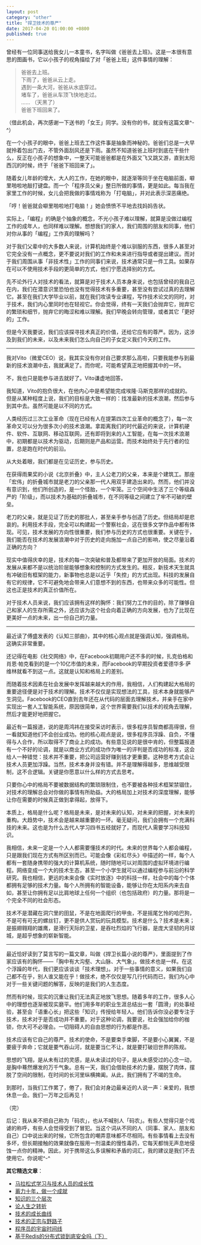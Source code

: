 ```yaml
---
layout: post
category: "other"
title: "捍卫技术的尊严"
date: 2017-04-20 01:00:00 +0800
published: true
---
```


曾经有一位同事送给我女儿一本童书，名字叫做《爸爸去上班》。这是一本很有意思的图画书，它以小孩子的视角描绘了对「爸爸上班」这件事情的理解：

<!--more-->

> 爸爸去上班。  
> 下雨了，爸爸从云上走。  
>  遇到一条大河，爸爸从水底穿过。  
>  堵车了，爸爸从车顶飞快地走过。  
>  ...... 
>  （天黑了）  
>  爸爸下班回来了。

（借此机会，再次感谢一下送书的「女王」同学。没有你的书，就没有这篇文章^-^）

在一个小孩子的眼中，爸爸上班去工作这件事是抽象而神秘的。爸爸们总是一大早就拎着包出门去，不管外面刮风还是下雨。虽然不知道爸爸上班时到底在干些什么，反正在小孩子的想象中，一整天可能爸爸都是在外面又飞又跳又游，直到太阳西沉的时候，终于「爸爸下班回来了」。

随着女儿年龄的增大，大人的工作，在她的眼中，就逐渐等同于坐在电脑前面，噼里啪啦地敲打键盘。而一个「程序员父亲」整日所做的事情，更是如此。每当我在家里工作的时候，女儿会把我做的事情戏称为「打电脑」，并对此表示深恶痛绝。

「哼！爸爸就会噼里啪啦地打电脑！」她会愤愤不平地去找妈妈告状。

实际上，「编程」的确是个抽象的概念，不光小孩子难以理解，就算是没做过编程工作的成年人，也同样难以理解。想想我们的家人，我们周围的朋友和同事，他们对你从事的「编程」工作真的理解吗？

对于我们父辈中的大多数人来说，计算机始终是个难以驯服的东西，很多人甚至对它完全没有一点概念，更不要说对我们的工作和未来进行指导或者提出建议。而对于我们周围从事「非技术性」工作的同事们来说，技术通常只是一件工具。如果存在可以不使用技术手段的更简单的方式，他们宁愿选择别的方式。

先不论外行人对技术的看法，就算是对于技术人员本身来说，也包括曾经的我自己在内，我们在潜意识里恐怕也没有觉得技术有多重要，甚至没有尝试过真的去理解它。甚至在我们大学毕业以前，就在我们攻读专业课程，写作技术论文的同时，对于技术，我们内心里同时也在轻视它。你会觉得，终有一天我们会抛弃它，抛弃它的繁琐和细节，抛弃它的晦涩和难以理解。我们早晚会转向管理，或者其它「更好的」工作。

但是今天我要说，我们应该探寻技术真正的价值，还给它应有的尊严。因为，这涉及到我们的未来，以及未来我们怎么向自己的子女定义我们今天的工作。

---

我对Vito（微爱CEO）说，我其实没有你对自己要求那么高啦，只要我能参与到最新的技术浪潮中去，我就满足了。而你呢，可能希望真正地把握其中的一环。

不，我也只是能参与进去就好了。Vito谦虚地回答。

我知道，Vito的抱负很大，在他内心中是希望能完成埃隆·马斯克那样的成就的。但是从某种程度上说，我们的目标是大致一样的：找准最新的技术浪潮，然后参与到其中去。虽然可能是以不同的方式。

人类经历过三次工业革命（现在已经有人在提第四次工业革命的概念了），每一次革命又可以分为很多次小的技术浪潮。拿距离我们的时代最近的来说，计算机硬件、软件、互联网、移动互联网，还有即将到来的人工智能，在每一次技术浪潮中，初期都是以技术为驱动，后期则是产品和运营。而技术始终处于先行者的位置，总是跑在时代的前沿。

从大处着眼，我们都是在见证历史，参与历史。

在获得雨果奖的小说《北京折叠》中，主人公老刀的父亲，本来是个建筑工。那座「宏伟」的折叠城市就是老刀的父亲那一代人用双手建造出来的。然而，他们并没有意识到，他们所创造的，是一个怪胎，一个牢笼。三个空间中生活了三个等级森严的「阶级」，而以技术为基础的折叠城市，在不同等级之间建立了牢不可破的壁垒。

老刀的父亲，就是见证了历史的那批人，甚至亲手参与创造了历史。但结局却是悲哀的。利用技术手段，完全可以构建起一个警察社会，这在很多文学作品中都有体现。可见，技术发展的方向性很重要，我们参与历史的方式也很重要。关键在于，我们能否在技术的发展浪潮中对于历史的走向施加一点自己的影响，使之尽量沿着正确的方向？

现实中值得庆幸的是，技术的每一次突破和普及都带来了更加开放的局面。技术的发展从来都不是以统治阶层能够想象和控制的方式发生的。相反，新技术天生就具有冲破旧有框架的能力，新事物也总是以近乎「失控」的方式出现。科技的发展自有它的规律，它不可避免地会带来人们意想不到的东西，也带来众多的可能性。但这也正是技术的真正价值所在。

对于技术人员来说，我们应该拥有这样的胸怀：我们努力工作的目的，除了赚够自己和家人的生存所需之外，还应该为这个社会向着正确的方向发展，也为了比现在更美好一点的未来，出一份自己的力量。

---

最近读了傅盛发表的《认知三部曲》，其中的核心观点就是强调认知，强调格局。这确实非常重要。

还记得在电影《社交网络》中，在Facebook初期用户还不多的时候，扎克伯格和肖恩·帕克看到的是一个10亿市值的未来，而Facebook的早期投资者爱德华多·萨维林就看不到这一点。这就是认知和格局上的差别。

而随着技术因素在社会发展中发挥越来越大的作用，我相信，人们构建起大格局的重要途径便是对于技术的理解。技术不仅仅是实现想法的工具，技术本身就能够产生洞见。Facebook的CEO直到去年还在从代码的层面去理解技术，并亲手在家中实现出一套人工智能系统，原因很简单，这个世界需要我们以技术的视角去理解，然后才能更好地把握它。

最近有一篇报道，说的是周鸿祎在接受采访时表示，很多程序员智商都高得很，但一看就知道他们不会创业成功。他的核心观点是说，很多程序员浮躁、自负，不懂得与人合作，所以取得不了商业上的成功。有些意见说的是很中肯的，但整篇报道有一个不好的论调，就是以商业方式的成功作为唯一的评判是否成功的标准，这会给人一种错觉：技术并不重要，把公司运营好赚到钱才更重要。这种思考方式会让技术人员更加浮躁。当然，技术本身并没有错。并不是理解得越多，思维越受限制，这不合逻辑。关键是你愿意以什么样的方式去思考。

只要你心中的格局不要被数据结构的繁琐限制住，也不要被各种技术框架禁锢住，对技术的理解总会对你做的事情有所助益。大的格局加上对技术的深度理解，能够让你在需要的时候真正做到拿得起，放得下。

本质上，格局是什么呢？格局是未来，是对未来的认知，对未来的把握，对未来的重构。大趋势中，技术会是越来越重要的一环。毫无疑问，我们会拥有一个充满科技的未来。这也是为什么古代人学习四书五经就好了，而现代人需要学习科技知识。

我相信，未来一定是一个人人都需要懂技术的时代。未来的世界每个人都会编程，只是跟我们现在方式有所区别而已。可能会像《彩虹尽头》中描述的一样，每个人都有一套随身携带的强大的计算机系统，随时随地可以对周围的虚拟环境进行编程。网络变成一个大的技术生态，甚至一个小学生就可以通过编程参与前沿的科学研究。我也相信，更远的未来会像《实时放逐》中的科技一样，社会中的每个个体都拥有足够的技术力量。每个人所拥有的智能设备，能够让你在太阳系内来去自如，甚至让你拥有足以比肩地球上任何一个组织（也包括政府）的力量。那将是一个完全不同的社会形态。

技术不是潜藏在洞穴里的田鼠，不是在地面爬行的甲虫，不是摇尾乞怜的哈巴狗，不是可有可无的螺丝钉，更不是供人赏玩的玩具模型。技术是什么？技术是未来；是振翅翱翔的雄鹰，是滑行天际的卫星，是吞吐烈焰的飞行器，是庞大坚韧的月球城，是超乎想象的崭新智能。

---

最近恰好读到了莫言写的一篇文章，叫做《捍卫长篇小说的尊严》，里面提到了作家应该有的胸怀——「胸中有大沟壑、大山脉、大气象」。做技术也是一样。在这个浮躁的年代，我们更应该谈谈「技术理想」。对于一些事情的意义，如果我们自己都不在乎，别人谁又能在乎！做技术，绝不仅仅是写几行代码而已，我们内心中对于一些关键问题的解答，反映的是我们的人生态度。

然而有时候，现实的沉重让我们无法真正地放飞思想。随着多年的工作，很多人心中的理想也逐渐被现实磨平。他们用多年的职业生涯总结出一套「圆滑」的处事经验，甚至会「语重心长」把这些「知识」传授给年轻人。他们告诉你没必要专注于技术，技术对于是否成功并不重要。对于这种论调，我要说，社会强加给你的枷锁，你大可不必理会。一切阻碍人的自由思想的行为都是作恶。

技术应该有它自己的尊严。技术的使命，不是要束手束脚，不是要小心翼翼，不是要疲于奔命；它就是要气吞山河，就是要当仁不让，就是要打破旧世界的陈规。

思想的飞翔，是从未有过的灵感，是从未读过的句子，是从未感受过的心念一动，是胸中蓦然爆发的万千气象。总有一天，我们会借助技术的力量，摆脱了肉体，摆脱了空间的限制，在时间的长河里纵横捭阖。从此，我们拥有了不竭的生命。

到那时，当我们工作累了，倦了，我们会对身边最亲近的人说一声：亲爱的，我想休息一会。我们一万年之后再见！

（完）

后记：我从来不把自己称为「码农」，也从不喊别人「码农」。有些人觉得只是个戏谑的称呼，有些人会觉得受到了冒犯。当这个词从不同的人（同事、家人、朋友和自己）口中说出来的时候，它所包含的嘲弄意味都不尽相同。有些事情看上去没有多坏，但长期接触的效果就像在服用一剂温柔的慢性毒药，它每天都悄无声息地侵蚀一点你的精神。因此，对于携带这么多误解和矛盾的词汇，我的建议是我们不去使用它。你说呢^-^


**其它精选文章**：

* [马拉松式学习与技术人员的成长性](https://mp.weixin.qq.com/s?__biz=MzA4NTg1MjM0Mg==&mid=2657261527&idx=1&sn=01e73082636f71b8fa1b29ca51db8fd1&chksm=84479e0eb330171866b945b41d2aa4783f635ea09821ce7802d51a27e0820f7a7ac0d2541419#rd)
* [蓄力十年，做一个成就](https://mp.weixin.qq.com/s?__biz=MzA4NTg1MjM0Mg==&mid=2657261524&idx=1&sn=f41934e050c964edd71371923c89e7cc&chksm=84479e0db330171b4211c0c31d11f94ed2508a68adc8760b173e448c26ab7b99964d5038c4dd#rd)
* [知识的三个层次](/posts/blog-knowledge-hierarchy.html)
* [论人生之转折](http://mp.weixin.qq.com/s?__biz=MzA4NTg1MjM0Mg==&mid=2657261385&idx=1&sn=56b335b4f33546c5baa41a1c7f1b6551#rd)
* [技术的成长曲线](/posts/blog-growth-curve.html)
* [技术的正宗与野路子](http://mp.weixin.qq.com/s?__biz=MzA4NTg1MjM0Mg==&mid=2657261357&idx=1&sn=ebb11a1623e00ca8e6ad55c9ad6b2547#rd)
* [程序员的宇宙时间线](/posts/blog-programmer-choice.html)
* [基于Redis的分布式锁到底安全吗（下）](/posts/blog-redlock-reasoning-part2.html)

